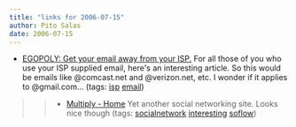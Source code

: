 ```yaml
---
title: "links for 2006-07-15"
author: Pito Salas
date: 2006-07-15
---
```




  * [EGOPOLY: Get your email away from your ISP.](<http://egopoly.com/archives/2005/11/get_your_email.html>) For all those of you who use your ISP supplied email, here's an interesting article. So this would be emails like @comcast.net and @verizon.net, etc. I wonder if it applies to @gmail.com… (tags: [isp](<http://del.icio.us/pitosalas/isp>) [email](<http://del.icio.us/pitosalas/email>))
>>   * [Multiply - Home](<http://multiply.com/home/889443.342>) Yet another
social networking site. Looks nice though (tags:
[socialnetwork](<http://del.icio.us/pitosalas/socialnetwork>)
[interesting](<http://del.icio.us/pitosalas/interesting>)
[soflow](<http://del.icio.us/pitosalas/soflow>))

>>


